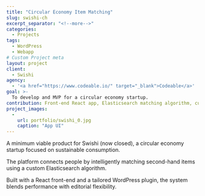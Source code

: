 ```yaml
---
title: "Circular Economy Item Matching"
slug: swishi-ch
excerpt_separator: "<!--more-->"
categories:
  - Projects
tags:
  - WordPress
  - Webapp
# Custom Project meta
layout: project
client:
  - Swishi
agency:
  - '<a href="https://www.codeable.io/" target="_blank">Codeable</a>'
goal: >-
  To develop and MVP for a circular economy startup.
contribution: Front-end React app, Elasticsearch matching algorithm, custom WordPress plugin.
project_images:
  -
    url: portfolio/swishi_0.jpg
    caption: "App UI"
---
```


A minimum viable product for Swishi (now closed), a circular economy startup focused on sustainable consumption.

<!--more-->

The platform connects people by intelligently matching second-hand items using a custom Elasticsearch algorithm.

Built with a React front-end and a tailored WordPress plugin, the system blends performance with editorial flexibility.

